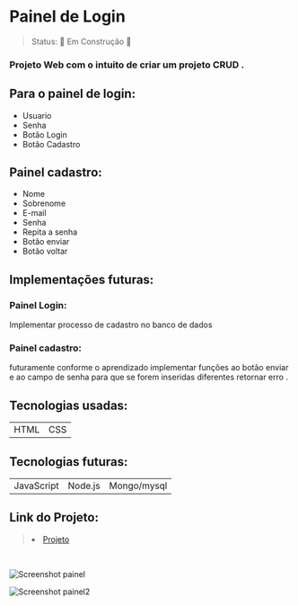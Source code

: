 <h1> Painel de Login </h1>

> Status: 🚧 Em Construção 🚧


### Projeto Web com o intuito de criar um projeto CRUD .

## Para o painel de login:


+ Usuario
+ Senha
+ Botão Login 
+ Botão Cadastro


## Painel cadastro:

+ Nome
+ Sobrenome
+ E-mail
+ Senha
+ Repita a senha
+ Botão enviar
+ Botão voltar 


## Implementações futuras:


### Painel Login:

Implementar processo de cadastro no banco de dados 

### Painel cadastro:

futuramente conforme o aprendizado implementar funções ao botão enviar e ao campo de senha para que se forem inseridas diferentes retornar erro . 

## Tecnologias usadas:

<table>
<tr>
<td>HTML</td>
<td>CSS</td>

</tr>
</table>

## Tecnologias futuras:


<table>
<tr>
<td>JavaScript</td>
<td>Node.js</td>
<td>Mongo/mysql</td>
</tr>
</table>

## Link do Projeto:


> <li> <a href="https://wluqui.dev/projetos/painel/index.html" target="_blank" > Projeto <a>

<br>

![Screenshot painel](https://user-images.githubusercontent.com/88260564/147722670-e3cd4a57-429c-4cd6-9183-d75468e87d2e.jpg)
  
![Screenshot painel2](https://user-images.githubusercontent.com/88260564/147722674-dfb92a98-d09c-43d1-bafb-d24d79ea7255.jpg)
